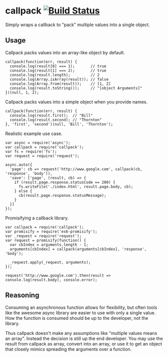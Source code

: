 callpack [![Build Status](https://travis-ci.org/CodeMan99/callpack.svg?branch=master)](https://travis-ci.org/CodeMan99/callpack)
========

Simply wraps a callback to "pack" multiple values into a single object.

Usage
-----

Callpack packs values into an array-like object by default.

    callpack(function(err, result) {
      console.log(result[0] === 1);       // true
      console.log(result[1] === 2);       // true
      console.log(result.length);         // 2
      console.log(Array.isArray(result)); // false
      console.log(Array.from(result));    // [1, 2]
      console.log(result.toString());     // "[object Arguments]"
    })(null, 1, 2);

Callpack packs values into a simple object when you provide names.

    callpack(function(err, result) {
      console.log(result.first);  // "Bill"
      console.log(result.second); // "Thornton"
    }, 'first', 'second')(null, 'Bill', 'Thornton');

Realistic example use case.

    var async = require('async');
    var callpack = require('callpack');
    var fs = require('fs');
    var request = require('request');

    async.auto({
      'page': cb => request('http://www.google.com', callpack(cb, 'response', 'body')),
      'save': ['page', (result, cb) => {
        if (result.page.response.statusCode == 200) {
          fs.writeFile('./index.html', result.page.body, cb);
        } else {
          cb(result.page.response.statusMessage);
        }
      }]
    });

Promisifying a callback library.

    var callpack = require('callpack');
    var promisify = require('es6-promisify');
    var _request = require('request');
    var request = promisify(function() {
      var cbIndex = arguments.length - 1;
      arguments[cbIndex] = callpack(arguments[cbIndex], 'response', 'body');

      _request.apply(_request, arguments);
    });

    request('http://www.google.com').then(result => console.log(result.body), console.error);

Reasoning
---------

Consuming an asynchronous function allows for flexibility, but often tools like
the awesome async library are easier to use with only a single value. How the
function is consumed should be up to the developer, not the library.

Thus callpack doesn't make any assumptions like "multiple values means an array".
Instead the decision is still up the end developer. You may use the result from
callpack as array, convert into an array, or use it to get an object that
closely mimics spreading the arguments over a function.
